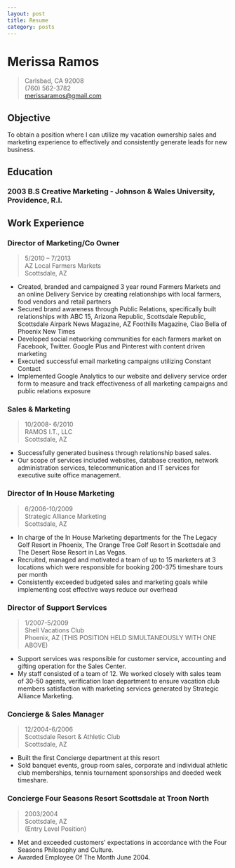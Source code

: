 ```yaml
---
layout: post
title: Resume
category: posts
---
```


# Merissa Ramos
> Carlsbad, CA 92008<br />
(760) 562-3782<br />
[merissaramos@gmail.com][email]

## Objective
To obtain a position where I can utilize my vacation ownership sales and marketing experience to effectively and consistently generate leads for new business.

## Education
### 2003 B.S Creative Marketing - Johnson & Wales University, Providence, R.I.

## Work Experience

### Director of Marketing/Co Owner
> 5/2010 – 7/2013<br />
AZ Local Farmers Markets<br />
Scottsdale, AZ

- Created, branded and campaigned 3 year round Farmers Markets and an online Delivery Service by creating relationships with local farmers, food vendors and retail partners
- Secured brand awareness through Public Relations, specifically built relationships with ABC 15, Arizona Republic, Scottsdale Republic, Scottsdale Airpark News Magazine, AZ Foothills Magazine, Ciao Bella of Phoenix New Times
- Developed social networking communities for each farmers market on Facebook, Twitter. Google Plus and Pinterest with content driven marketing
- Executed successful email marketing campaigns utilizing Constant Contact
- Implemented Google Analytics to our website and delivery service order form to measure and track effectiveness of all marketing campaigns and public relations exposure


### Sales & Marketing
> 10/2008- 6/2010<br />
RAMOS I.T., LLC<br />
Scottsdale, AZ

- Successfully generated business through relationship based sales.
- Our scope of services included websites, database creation, network administration services, telecommunication and IT services for executive suite office management.

### Director of In House Marketing
> 6/2006-10/2009<br />
Strategic Alliance Marketing<br />
Scottsdale, AZ

- In charge of the In House Marketing departments for the The Legacy Golf Resort in Phoenix, The Orange Tree Golf Resort in Scottsdale and The Desert Rose Resort in Las Vegas.
- Recruited, managed and motivated a team of up to 15 marketers at 3 locations which were responsible for booking 200-375 timeshare tours per month
- Consistently exceeded budgeted sales and marketing goals while implementing cost effective ways reduce our overhead

### Director of Support Services
> 1/2007-5/2009<br />
Shell Vacations Club<br />
Phoenix, AZ
(THIS POSITION HELD SIMULTANEOUSLY WITH ONE ABOVE)

- Support services was responsible for customer service, accounting and gifting operation for the Sales Center.
- My staff consisted of a team of 12. We worked closely with sales team of 30-50 agents, verification loan department to ensure vacation club members satisfaction with marketing services generated by Strategic Alliance Marketing.

### Concierge & Sales Manager
> 12/2004-6/2006<br />
Scottsdale Resort & Athletic Club<br />
Scottsdale, AZ

- Built the first Concierge department at this resort
- Sold banquet events, group room sales, corporate  and individual athletic club memberships, tennis tournament sponsorships and deeded week timeshare.

### Concierge Four Seasons Resort Scottsdale at Troon North
> 2003/2004<br />
Scottsdale, AZ<br />
(Entry Level Position)

- Met and exceeded customers’ expectations in accordance with the Four Seasons Philosophy and Culture.
- Awarded Employee Of The Month June 2004.


[email]: mailto://merissaramos@gmail.com
